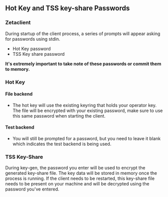 ## Hot Key and TSS key-share Passwords

### Zetaclient

During startup of the client process, a series of prompts will appear asking for passwords using stdin.
* Hot Key password
* TSS Key share password

**It's extremely important to take note of these passwords or commit them to memory.**

### Hot Key

#### File backend

* The hot key will use the existing keyring that holds your operator key. The file will be encrypted with your existing password,
make sure to use this same password when starting the client.

#### Test backend

* You will still be prompted for a password, but you need to leave it blank which indicates the test backend is being used. 

### TSS Key-Share

During key-gen, the password you enter will be used to encrypt the generated key-share file. The key data will be stored in
memory once the process is running. If the client needs to be restarted, this key-share file needs to be present on your
machine and will be decrypted using the password you've entered.